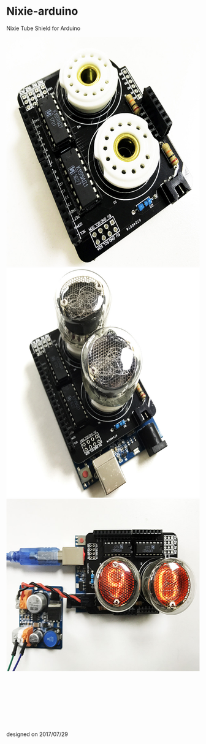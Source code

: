 # Nixie-arduino
Nixie Tube Shield for Arduino

<img width="600" height="600" src="https://github.com/do335/Nixie-arduino/blob/master/images/IMG_9085_small.jpg?raw=true"/>
<img width="600" height="600" src="https://github.com/do335/Nixie-arduino/blob/master/images/IMG_9086_small.jpg?raw=true"/>
<img width="600" height="450" src="https://github.com/do335/Nixie-arduino/blob/master/images/IMG_9089_small.jpg?raw=true"/>

<br>
<br>
<br>
<br>
<br>
<br>
<br>
<br>
<br>
<br>designed on 2017/07/29
